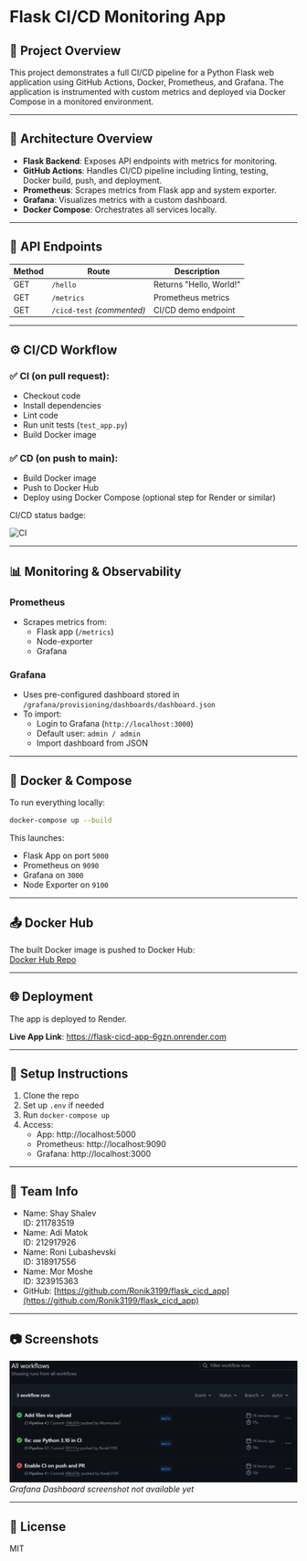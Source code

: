 
# Flask CI/CD Monitoring App

## 📌 Project Overview

This project demonstrates a full CI/CD pipeline for a Python Flask web application using GitHub Actions, Docker, Prometheus, and Grafana. The application is instrumented with custom metrics and deployed via Docker Compose in a monitored environment.

---

## 🚀 Architecture Overview

- **Flask Backend**: Exposes API endpoints with metrics for monitoring.
- **GitHub Actions**: Handles CI/CD pipeline including linting, testing, Docker build, push, and deployment.
- **Prometheus**: Scrapes metrics from Flask app and system exporter.
- **Grafana**: Visualizes metrics with a custom dashboard.
- **Docker Compose**: Orchestrates all services locally.

---

## 🧪 API Endpoints

| Method | Route         | Description             |
|--------|---------------|-------------------------|
| GET    | `/hello`      | Returns "Hello, World!" |
| GET    | `/metrics`    | Prometheus metrics      |
| GET    | `/cicd-test` *(commented)* | CI/CD demo endpoint |

---

## ⚙️ CI/CD Workflow

### ✅ CI (on pull request):

- Checkout code
- Install dependencies
- Lint code
- Run unit tests (`test_app.py`)
- Build Docker image

### ✅ CD (on push to main):

- Build Docker image
- Push to Docker Hub
- Deploy using Docker Compose (optional step for Render or similar)

CI/CD status badge:

![CI](https://github.com/shayshalevv/flask_cicd_app/actions/workflows/ci.yml/badge.svg)

---

## 📊 Monitoring & Observability

### Prometheus
- Scrapes metrics from:
  - Flask app (`/metrics`)
  - Node-exporter
  - Grafana

### Grafana
- Uses pre-configured dashboard stored in `/grafana/provisioning/dashboards/dashboard.json`
- To import:
  - Login to Grafana (`http://localhost:3000`)
  - Default user: `admin / admin`
  - Import dashboard from JSON

---

## 🐳 Docker & Compose

To run everything locally:

```bash
docker-compose up --build
```

This launches:
- Flask App on port `5000`
- Prometheus on `9090`
- Grafana on `3000`
- Node Exporter on `9100`

---

## 📤 Docker Hub

The built Docker image is pushed to Docker Hub:  
[Docker Hub Repo](https://hub.docker.com/r/mormoshe7/flask-cicd-app)

---

## 🌐 Deployment

The app is deployed to Render.

**Live App Link**: https://flask-cicd-app-6gzn.onrender.com

---

## 📎 Setup Instructions

1. Clone the repo
2. Set up `.env` if needed
3. Run `docker-compose up`
4. Access:
   - App: http://localhost:5000
   - Prometheus: http://localhost:9090
   - Grafana: http://localhost:3000

---

## 👥 Team Info

- Name: Shay Shalev  
  ID: 211783519  
- Name: Adi Matok  
  ID: 212917926  
- Name: Roni Lubashevski  
  ID: 318917556  
- Name: Mor Moshe  
  ID: 323915363  
- GitHub: [https://github.com/Ronik3199/flask_cicd_app](https://github.com/Ronik3199/flask_cicd_app)

---

## 📷 Screenshots

![GitHub Actions Running](screenshots/github-actions.png)  
_Grafana Dashboard screenshot not available yet_

---

## 📝 License

MIT
